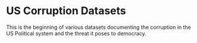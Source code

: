 # US Corruption Datasets

This is the beginning of various datasets documenting the corruption in the US Political system and the threat it poses to democracy.
